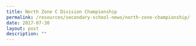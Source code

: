 ```yaml
---
title: North Zone C Division Championship
permalink: /resources/secondary-school-news/north-zone-championship/
date: 2017-07-30
layout: post
description: ""
---
```

